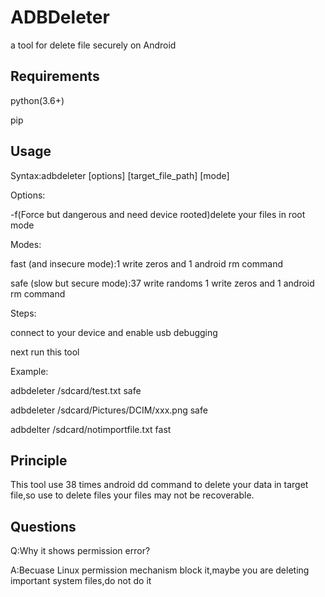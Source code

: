 # ADBDeleter

a tool for delete file securely on Android

## Requirements

python(3.6+)

pip

## Usage

Syntax:adbdeleter [options] [target_file_path] [mode]

Options:

-f(Force but dangerous and need device rooted)delete your files in root mode

Modes:

fast (and insecure mode):1 write zeros and 1 android rm command

safe (slow but secure mode):37 write randoms 1 write zeros and 1 android rm command



Steps:

connect to your device and enable usb debugging

next run this tool

Example:

adbdeleter /sdcard/test.txt safe

adbdeleter /sdcard/Pictures/DCIM/xxx.png safe

adbdelter /sdcard/notimportfile.txt fast



## Principle

This tool use 38 times android dd command to delete your data in target file,so use to delete files your files may not be recoverable.

## Questions

Q:Why it shows permission error?

A:Becuase Linux permission mechanism block it,maybe you are deleting important system files,do not do it